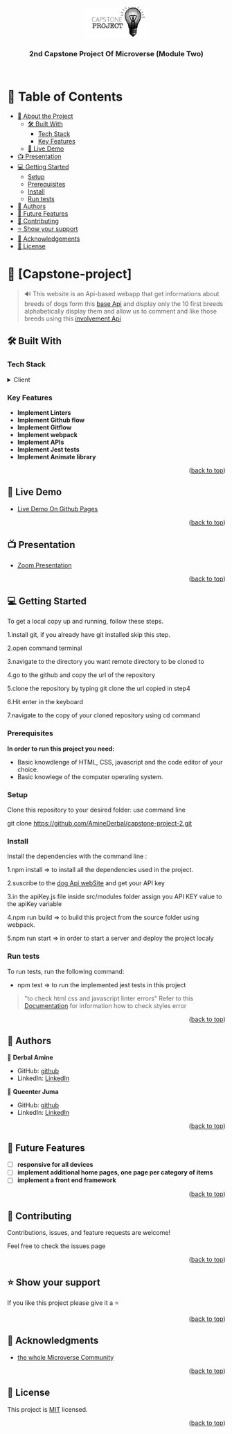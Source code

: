 <a name="readme-top"></a>

<div align="center">
  <!-- You are encouraged to replace this logo with your own! Otherwise you can also remove it. -->
  <img src="./src/image/how-to-do-a-capstone-project.jpg" alt="logo" width="140"  height="auto" />
  <br/>

  <h3><b>2nd Capstone Project Of Microverse (Module Two)</b></h3>

</div>
<br/>
<!-- TABLE OF CONTENTS -->

# 📗 Table of Contents

- [📖 About the Project](#about-project)
  - [🛠 Built With](#built-with)
    - [Tech Stack](#tech-stack)
    - [Key Features](#key-features)
  - [🚀 Live Demo](#live-demo)
- [📺 Presentation](#presentation)
- [💻 Getting Started](#getting-started)
  - [Setup](#setup)
  - [Prerequisites](#prerequisites)
  - [Install](#install)
  - [Run tests](#run-tests)
- [👥 Authors](#authors)
- [🔭 Future Features](#future-features)
- [🤝 Contributing](#contributing)
- [⭐️ Show your support](#support)
- [🙏 Acknowledgements](#acknowledgements)
- [📝 License](#license)

# 📖 [Capstone-project] <a name="about-project"></a>

> 🔊 This website is an Api-based webapp that get informations about breeds of dogs form this [base Api](https://thedogapi.com/) and display only the 10 first breeds alphabetically display them and allow us to comment and like those breeds using this [involvement Api](https://microverse.notion.site/Involvement-API-869e60b5ad104603aa6db59e08150270)

## 🛠 Built With <a name="built-with"></a>

### Tech Stack <a name="tech-stack"></a>

<details>
  <summary>Client</summary>
  <ul>
    <li><a href="https://developer.mozilla.org/en-US/docs/Web/HTML">Html</a></li>
    <li><a href="https://developer.mozilla.org/en/docs/Web/CSS">Css</a></li>
    <li><a href="https://www.javascripttutorial.net">JavaScript</a></li>
  </ul>
</details>

<!-- Features -->

### Key Features <a name="key-features"></a>

- **Implement Linters**
- **Implement Github flow**
- **Implement Gitflow**
- **Implement webpack**
- **Implement APIs**
- **Implement Jest tests**
- **Implement Animate library**

<p align="right">(<a href="#readme-top">back to top</a>)</p>

<!-- LIVE DEMO -->

## 🚀 Live Demo <a name="live-demo"></a>

- [Live Demo On Github Pages](https://aminederbal.github.io/capstone-project-2/)

<p align="right">(<a href="#readme-top">back to top</a>)</p>

## 📺 Presentation <a name="presentation"></a>

- [Zoom Presentation](https://drive.google.com/file/d/1CL7QK8lVnpCHuU7VGTmyN7DcTaMBWcwP/view)

<p align="right">(<a href="#readme-top">back to top</a>)</p>

<!-- GETTING STARTED -->

## 💻 Getting Started <a name="getting-started"></a>

To get a local copy up and running, follow these steps.

1.install git, if you already have git installed skip this step.

2.open command terminal

3.navigate to the directory you want remote directory to be cloned to

4.go to the github and copy the url of the repository

5.clone the repository by typing git clone the url copied in step4

6.Hit enter in the keyboard

7.navigate to the copy of your cloned repository using cd command

### Prerequisites

**In order to run this project you need:**

- Basic knowdlenge of HTML, CSS, javascript and the code editor of your choice.
- Basic knowlege of the computer operating system.

### Setup

Clone this repository to your desired folder: use command line

git clone https://github.com/AmineDerbal/capstone-project-2.git

### Install

Install the dependencies with the command line :

1.npm install => to install all the dependencies used in the project.

2.suscribe to the [dog Api webSite](https://thedogapi.com/) and get your API key

3.in the apiKey.js file inside src/modules folder assign you API KEY value to the apiKey variable

4.npm run build => to build this project from the source folder using webpack.

5.npm run start => in order to start a server and deploy the project localy

### Run tests

To run tests, run the following command:

- npm test => to run the implemented jest tests in this project

> "to check html css and javascript linter errors" Refer to this [Documentation]("https://github.com/microverseinc/linters-config/tree/master/html-css-js) for information how to check styles error

<p align="right">(<a href="#readme-top">back to top</a>)</p>

## 👥 Authors <a name="authors"></a>

👤 **Derbal Amine**

- GitHub: [github](https://github.com/AmineDerbal)
- LinkedIn: [LinkedIn](https://www.linkedin.com/in/mohammed-el-amine-derbal-4038541b6/)

👤 **Queenter Juma**

- GitHub: [github](https://github.com/QueenterJuma)
- LinkedIn: [LinkedIn](https://www.linkedin.com/in/queenter-juma-54a0b1222/)

<p align="right">(<a href="#readme-top">back to top</a>)</p>

## 🔭 Future Features <a name="future-features"></a>

- [ ] **responsive for all devices**
- [ ] **implement additional home pages, one page per category of items**
- [ ] **implement a front end framework**

<p align="right">(<a href="#readme-top">back to top</a>)</p>

<!-- CONTRIBUTING -->

## 🤝 Contributing <a name="contributing"></a>

Contributions, issues, and feature requests are welcome!

Feel free to check the issues page

<p align="right">(<a href="#readme-top">back to top</a>)</p>

<!-- SUPPORT -->

## ⭐️ Show your support <a name="support"></a>

If you like this project please give it a ⭐

<p align="right">(<a href="#readme-top">back to top</a>)</p>

<!-- ACKNOWLEDGEMENTS -->

## 🙏 Acknowledgments <a name="acknowledgements"></a>

- [the whole Microverse Community](https://www.microverse.org/)

<p align="right">(<a href="#readme-top">back to top</a>)</p>

<!-- LICENSE -->

## 📝 License <a name="license"></a>

This project is [MIT](./LICENSE) licensed.

<p align="right">(<a href="#readme-top">back to top</a>)</p>

